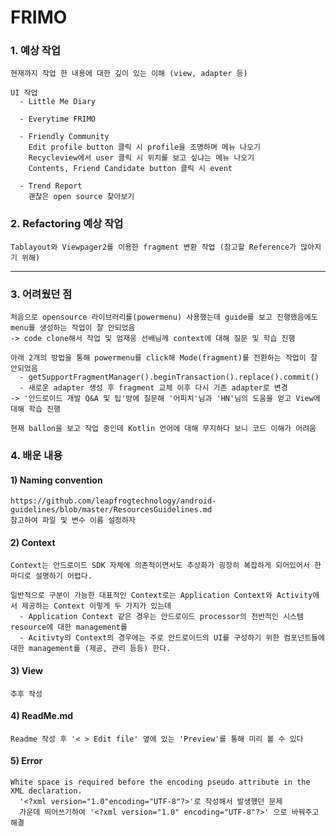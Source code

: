 # FRIMO

### 1. 예상 작업
```
현재까지 작업 한 내용에 대한 깊이 있는 이해 (view, adapter 등)
    
UI 작업
  - Little Me Diary
  
  - Everytime FRIMO
  
  - Friendly Community
    Edit profile button 클릭 시 profile을 조명하며 메뉴 나오기
    Recycleview에서 user 클릭 시 위치를 보고 싶냐는 메뉴 나오기
    Contents, Friend Candidate button 클릭 시 event
    
  - Trend Report
    괜찮은 open source 찾아보기
```

### 2. Refactoring 예상 작업
    Tablayout와 Viewpager2를 이용한 fragment 변환 작업 (참고할 Reference가 많아지기 위해)

----------

### 3. 어려웠던 점
```
처음으로 opensource 라이브러리를(powermenu) 사용했는데 guide를 보고 진행했음에도 menu를 생성하는 작업이 잘 안되었음
-> code clone해서 작업 및 엄재웅 선배님께 context에 대해 질문 및 학습 진행

아래 2개의 방법을 통해 powermenu를 click해 Mode(fragment)를 전환하는 작업이 잘 안되었음
  - getSupportFragmentManager().beginTransaction().replace().commit()
  - 새로운 adapter 생성 후 fragment 교체 이후 다시 기존 adapter로 변경
-> '안드로이드 개발 Q&A 및 팁'방에 질문해 '어피치'님과 'HN'님의 도움을 얻고 View에 대해 학습 진행

현재 ballon을 보고 작업 중인데 Kotlin 언어에 대해 무지하다 보니 코드 이해가 어려움

```

### 4. 배운 내용
#### 1) Naming convention
    https://github.com/leapfrogtechnology/android-guidelines/blob/master/ResourcesGuidelines.md
    참고하여 파일 및 변수 이름 설정하자      

#### 2) Context
```
Context는 안드로이드 SDK 자체에 의존적이면서도 추상화가 굉장히 복잡하게 되어있어서 한마디로 설명하기 어렵다.

일반적으로 구분이 가능한 대표적인 Context로는 Application Context와 Activity에서 제공하는 Context 이렇게 두 가지가 있는데
  - Application Context 같은 경우는 안드로이드 processor의 전반적인 시스템 resource에 대한 management를
  - Acitivty의 Context의 경우에는 주로 안드로이드의 UI를 구성하기 위한 컴포넌트들에 대한 management를 (제공, 관리 등등) 한다.
```
    
#### 3) View
    추후 작성

#### 4) ReadMe.md
    Readme 작성 후 '< > Edit file' 옆에 있는 'Preview'를 통해 미리 볼 수 있다
    
#### 5) Error
```
White space is required before the encoding pseudo attribute in the XML declaration.
  '<?xml version="1.0"encoding="UTF-8"?>'로 작성해서 발생했던 문제
  가운데 띄어쓰기하여 '<?xml version="1.0" encoding="UTF-8"?>' 으로 바꿔주고 해결
  
```
